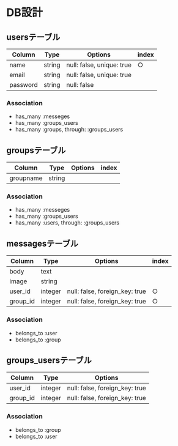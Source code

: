 # DB設計

## usersテーブル
|Column|Type|Options|index|
|------|----|-------|-----|
|name|string|null: false, unique: true|○|
|email|string|null: false, unique: true|
|password|string|null: false|

### Association
- has_many :messeges
- has_many :groups_users
- has_many :groups, through: :groups_users

## groupsテーブル
|Column|Type|Options|index|
|------|----|-------|-----|
|groupname|string|

### Association
- has_many :messeges
- has_many :groups_users
- has_many :users, through: :groups_users

## messagesテーブル
|Column|Type|Options|index|
|------|----|-------|-----|
|body|text|
|image|string|
|user_id|integer|null: false, foreign_key: true|○|
|group_id|integer|null: false, foreign_key: true|○|

### Association
- belongs_to :user
- belongs_to :group

## groups_usersテーブル

|Column|Type|Options|
|------|----|-------|
|user_id|integer|null: false, foreign_key: true|
|group_id|integer|null: false, foreign_key: true|

### Association
- belongs_to :group
- belongs_to :user